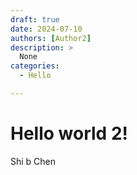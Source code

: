 ```yaml
---
draft: true
date: 2024-07-10
authors: [Author2]
description: >
  None
categories:
  - Hello

---
```


# Hello world 2!

Shi b Chen 